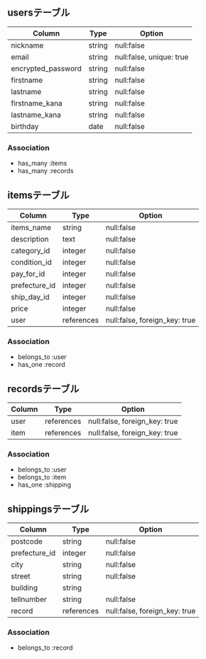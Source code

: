 ## usersテーブル

| Column               | Type     | Option                   |
| -------------------- | -------- |------------------------- |
| nickname             | string   | null:false               |
| email                | string   | null:false, unique: true |
| encrypted_password   | string   | null:false               |
| firstname            | string   | null:false               |
| lastname             | string   | null:false               |
| firstname_kana       | string   | null:false               |
| lastname_kana        | string   | null:false               |
| birthday             | date     | null:false               |

### Association

- has_many :items
- has_many :records

## itemsテーブル

| Column               | Type        | Option                         |
| -------------------- | ----------- |------------------------------- |
| items_name           | string      | null:false                     |
| description          | text        | null:false                     |
| category_id          | integer     | null:false                     |
| condition_id         | integer     | null:false                     |
| pay_for_id           | integer     | null:false                     |
| prefecture_id        | integer     | null:false                     |
| ship_day_id          | integer     | null:false                     |
| price                | integer     | null:false                     |
| user                 | references  | null:false, foreign_key: true  |

### Association

- belongs_to :user
- has_one :record

## recordsテーブル

| Column               | Type        | Option                         |
| -------------------- | ----------- |------------------------------- |
| user                 | references  | null:false, foreign_key: true  |
| item                 | references  | null:false, foreign_key: true  |

### Association

- belongs_to :user
- belongs_to :item
- has_one :shipping

## shippingsテーブル

| Column               | Type         | Option                        |
| -------------------- | ------------ |------------------------------ |
| postcode             | string       | null:false                    |
| prefecture_id        | integer      | null:false                    |
| city                 | string       | null:false                    |
| street               | string       | null:false                    |
| building             | string       |                               |
| tellnumber           | string       | null:false                    |
| record               | references   | null:false, foreign_key: true |

### Association

- belongs_to :record
